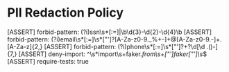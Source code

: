 # PII Redaction Policy

[ASSERT] forbid-pattern: (?i)ssn\s*[:=]|\b\d{3}-\d{2}-\d{4}\b
[ASSERT] forbid-pattern: (?i)email\s*[:=]\s*["']?[A-Za-z0-9._%+-]+@[A-Za-z0-9.-]+\.[A-Za-z]{2,}
[ASSERT] forbid-pattern: (?i)phone\s*[:=]\s*["']?\+?\d[\d .()-]{7,}
[ASSERT] deny-import: ^\s*import\s+faker.*from\s+["']faker["']\s*$
[ASSERT] require-tests: true

